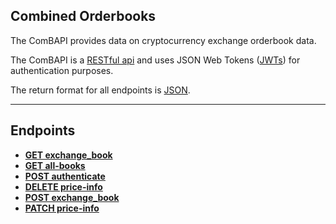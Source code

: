 ## Combined Orderbooks

The ComBAPI provides data on cryptocurrency exchange orderbook data.

The ComBAPI is a [RESTful api](http://en.wikipedia.org/wiki/Representational_State_Transfer "RESTful") and uses JSON Web Tokens ([JWTs](https://jwt.io/introduction/)) for authentication purposes.  

The return format for all endpoints is [JSON](http://json.org/ "JSON").

***

## Endpoints

- [**GET exchange_book**](https://github.com/mschae16/byob/blob/master/documentation/GET-ports.md)
- [**GET all-books**](https://github.com/mschae16/byob/blob/master/documentation/GET-port-usage.md)
- [**POST authenticate**](https://github.com/mschae16/byob/blob/master/documentation/POST-authenticate.md)
- [**DELETE price-info**](https://github.com/mschae16/byob/blob/master/documentation/POST-ports.md)
- [**POST exchange_book**](https://github.com/mschae16/byob/blob/master/documentation/POST-ships.md)
- [**PATCH price-info**](https://github.com/mschae16/byob/blob/master/documentation/PATCH-port.md)